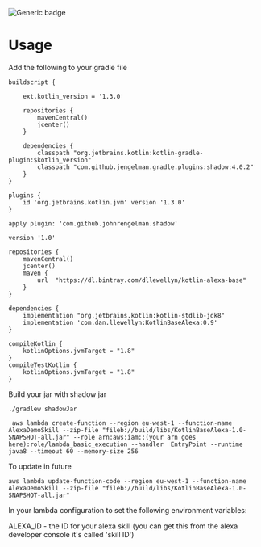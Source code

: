 ![Generic badge](https://codebuild.eu-west-1.amazonaws.com/badges?uuid=eyJlbmNyeXB0ZWREYXRhIjoiSThQWkJZd2wwZndKUThpQnB0MmUyTnhzNGxuZUcrQWRsRUpUVGZHbXVHWTdqcTNEQ1BLTkgzQ1ZFVnRxK25VZklINWtQY0ZYd281U2xlTlhTQmxXZFNFPSIsIml2UGFyYW1ldGVyU3BlYyI6ImhOZlpPV0NnQ0FQRFgvakoiLCJtYXRlcmlhbFNldFNlcmlhbCI6MX0%3D&branch=master)

# Usage

Add the following to your gradle file

```
buildscript {

    ext.kotlin_version = '1.3.0'

    repositories {
        mavenCentral()
        jcenter()
    }

    dependencies {
        classpath "org.jetbrains.kotlin:kotlin-gradle-plugin:$kotlin_version"
        classpath "com.github.jengelman.gradle.plugins:shadow:4.0.2"
    }
}

plugins {
    id 'org.jetbrains.kotlin.jvm' version '1.3.0'
}

apply plugin: 'com.github.johnrengelman.shadow'

version '1.0'

repositories {
    mavenCentral()
    jcenter()
    maven {
        url  "https://dl.bintray.com/dllewellyn/kotlin-alexa-base"
    }
}

dependencies {
    implementation "org.jetbrains.kotlin:kotlin-stdlib-jdk8"
    implementation 'com.dan.llewellyn:KotlinBaseAlexa:0.9'
}

compileKotlin {
    kotlinOptions.jvmTarget = "1.8"
}
compileTestKotlin {
    kotlinOptions.jvmTarget = "1.8"
}
```

Build your jar with shadow jar

```
./gradlew shadowJar

 aws lambda create-function --region eu-west-1 --function-name AlexaDemoSkill --zip-file "fileb://build/libs/KotlinBaseAlexa-1.0-SNAPSHOT-all.jar" --role arn:aws:iam::(your arn goes here):role/lambda_basic_execution --handler  EntryPoint --runtime java8 --timeout 60 --memory-size 256
```

To update in future

```
aws lambda update-function-code --region eu-west-1 --function-name AlexaDemoSkill --zip-file "fileb://build/libs/KotlinBaseAlexa-1.0-SNAPSHOT-all.jar"

```

In your lambda configuration to set the following environment variables:

ALEXA_ID - the ID for your alexa skill (you can get this from the alexa developer console it's called 'skill ID')
